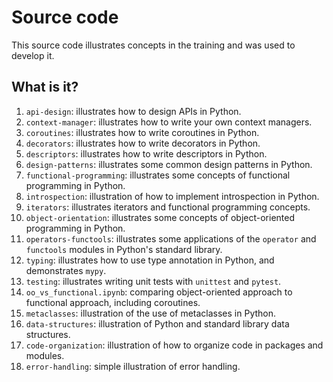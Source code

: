 # Source code

This source code illustrates concepts in the training and
was used to develop it.


## What is it?

1. `api-design`: illustrates how to design APIs in Python.
1. `context-manager`: illustrates how to write your own context managers.
1. `coroutines`: illustrates how to write coroutines in Python.
1. `decorators`: illustrates how to write decorators in Python.
1. `descriptors`: illustrates how to write descriptors in Python.
1. `design-patterns`: illustrates some common design patterns in Python.
1. `functional-programming`: illustrates some concepts of functional
   programming in Python.
1. `introspection`: illustration of how to implement introspection in
   Python.
1. `iterators`: illustrates iterators and functional programming concepts.
1. `object-orientation`: illustrates some concepts of object-oriented
   programming in Python.
1. `operators-functools`: illustrates some applications of the `operator`
   and `functools` modules in Python's standard library.
1. `typing`: illustrates how to use type annotation in Python, and
   demonstrates `mypy`.
1. `testing`: illustrates writing unit tests with `unittest` and
   `pytest`.
1. `oo_vs_functional.ipynb`: comparing object-oriented approach to
   functional approach, including coroutines.
1. `metaclasses`: illustration of the use of metaclasses in Python.
1. `data-structures`: illustration of Python and standard library data
   structures.
1. `code-organization`: illustration of how to organize code in packages
   and modules.
1. `error-handling`: simple illustration of error handling.
